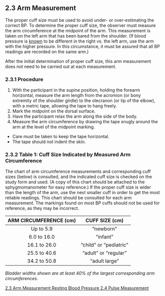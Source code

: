 ## 2.3 Arm Measurement

The proper cuff size must be used to avoid under- or over-estimating the correct BP. To determine the proper cuff size, the observer must measure the arm circumference at the midpoint of the arm. This measurement is taken on the left arm that has been bared from the shoulder. (If blood pressure is <u>known</u> to be different in the right vs. the left arm, use the arm with the higher pressure. In this circumstance, it must be assured that all BP readings are recorded on the same arm.)

After the initial determination of proper cuff size, this arm measurement does not need to be carried out at each measurement.

### 2.3.1 Procedure

1. With the participant in the supine position, holding the forearm horizontal, measure the arm length from the acromion (or bony extremity of the shoulder girdle) to the olecranon (or tip of the elbow), with a metric tape, allowing the tape to hang freely.
2. Mark the midpoint on the dorsal surface.
3. Have the participant relax the arm along the side of the body.
4. Measure the arm circumference by drawing the tape snugly around the arm at the level of the midpoint marking.

* Care must be taken to keep the tape horizontal.
* The tape should not indent the skin.

### 2.3.2 Table 1: Cuff Size Indicated by Measured Arm Circumference

The chart of arm circumference measurements and corresponding cuff sizes (below) is consulted, and the indicated cuff size is checked on the study form and used. (A copy of this chart should be attached to the sphygmomanometer for easy reference.)  If the proper cuff size is wider than the length of the arm, use the next smaller cuff in order to get the most reliable readings.  This chart should be consulted for each arm measurement. The markings found on most BP cuffs should not be used for reference, as they may be incorrect.

| ARM CIRCUMFERENCE (cm) | CUFF SIZE (cm)         |
|:----------------------:|:----------------------:|
| Up to 5.9              | “newborn”              |
| 6.0 to 16.0            | “infant”               |
| 16.1 to 26.0           | “child” or “pediatric” |
| 25.5 to 40.6           | “adult” or “regular”   |
| 34.2 to 50.8           | “adult large”          |

_Bladder widths shown are at least 40% of the largest corresponding arm circumferences._


<div class="center">
<div class="btn-group">
  <a href=":pages_path:/manuals/resting-blood-pressure/2-03-arm-measurement.md" class="btn btn-default">
    <span class="glyphicon glyphicon-chevron-left"></span>
    2.3 Arm Measurement
  </a>

  <a href=":pages_path:/manuals/resting-blood-pressure" class="btn btn-default">
    <span class="glyphicon glyphicon-chevron-up"></span>
    Resting Blood Pressure
  </a>

  <a href=":pages_path:/manuals/resting-blood-pressure/2-04-pulse-measurement.md" class="btn btn-success">
    2.4 Pulse Measurement
    <span class="glyphicon glyphicon-chevron-right"></span>
  </a>
</div>
</div>
